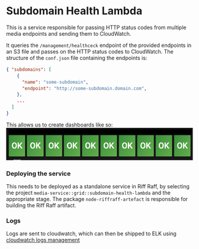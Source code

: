 # Subdomain Health Lambda

This is a service responsible for passing HTTP status codes from multiple media endpoints and sending them to CloudWatch.


It queries the `/management/healthceck` endpoint of the provided endpoints in an S3 file and passes on the HTTP status codes to CloudWatch.
The structure of the `conf.json` file containing the endpoints is:
```json
{ "subdomains": [
    {
      "name": "some-subdomain",
      "endpoint": "http://some-subdomain.domain.com",
    },
    ...
  ]
}
```

This allows us to create dashboards like so:
![](./docs/subdomain-health.png)

### Deploying the service

This needs to be deployed as a standalone service in Riff Raff, by selecting the project `media-service::grid::subdomain-health-lambda` and the appropriate stage.
The package `node-riffraff-artefact` is responsible for building the Riff Raff artifact.

### Logs

Logs are sent to cloudwatch, which can then be shipped to ELK using [cloudwatch logs management](https://github.com/guardian/cloudwatch-logs-management)
